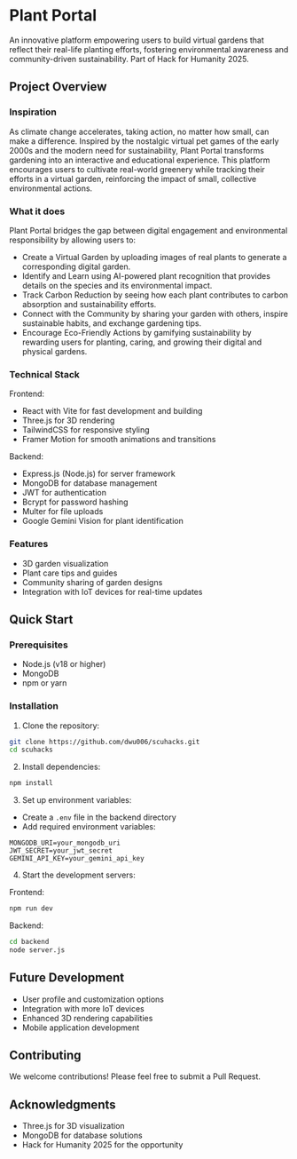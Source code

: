 # Plant Portal

An innovative platform empowering users to build virtual gardens that reflect their real-life planting efforts, fostering environmental awareness and community-driven sustainability.
Part of Hack for Humanity 2025.

## Project Overview 

### Inspiration
As climate change accelerates, taking action, no matter how small, can make a difference. Inspired by the nostalgic virtual pet games of the early 2000s and the modern need for sustainability, Plant Portal transforms gardening into an interactive and educational experience. This platform encourages users to cultivate real-world greenery while tracking their efforts in a virtual garden, reinforcing the impact of small, collective environmental actions.

### What it does 
Plant Portal bridges the gap between digital engagement and environmental responsibility by allowing users to:
 - Create a Virtual Garden by uploading images of real plants to generate a corresponding digital garden.
 - Identify and Learn using AI-powered plant recognition that provides details on the species and its environmental impact.
 - Track Carbon Reduction by seeing how each plant contributes to carbon absorption and sustainability efforts.
 - Connect with the Community by sharing your garden with others, inspire sustainable habits, and exchange gardening tips.
 - Encourage Eco-Friendly Actions by gamifying sustainability by rewarding users for planting, caring, and growing their digital and physical gardens.


### Technical Stack 

Frontend:
- React with Vite for fast development and building
- Three.js for 3D rendering
- TailwindCSS for responsive styling
- Framer Motion for smooth animations and transitions

Backend:
- Express.js (Node.js) for server framework
- MongoDB for database management
- JWT for authentication
- Bcrypt for password hashing
- Multer for file uploads
- Google Gemini Vision for plant identification

### Features 

- 3D garden visualization
- Plant care tips and guides
- Community sharing of garden designs
- Integration with IoT devices for real-time updates

## Quick Start 

### Prerequisites
- Node.js (v18 or higher)
- MongoDB
- npm or yarn

### Installation

1. Clone the repository:
```bash
git clone https://github.com/dwu006/scuhacks.git
cd scuhacks
```

2. Install dependencies:
```bash
npm install
```

3. Set up environment variables:
- Create a `.env` file in the backend directory
- Add required environment variables:
```env
MONGODB_URI=your_mongodb_uri
JWT_SECRET=your_jwt_secret
GEMINI_API_KEY=your_gemini_api_key
```

4. Start the development servers:

Frontend:
```bash
npm run dev
```

Backend:
```bash
cd backend
node server.js
```

## Future Development 

- User profile and customization options
- Integration with more IoT devices
- Enhanced 3D rendering capabilities
- Mobile application development

## Contributing 

We welcome contributions! Please feel free to submit a Pull Request.

## Acknowledgments 

- Three.js for 3D visualization
- MongoDB for database solutions
- Hack for Humanity 2025 for the opportunity